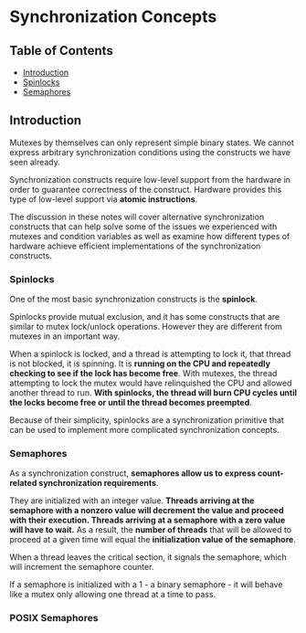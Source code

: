 # Synchronization Concepts

## Table of Contents

* [Introduction](#introduction)
* [Spinlocks](#spinlocks)
* [Semaphores](#semaphores)

## Introduction

Mutexes by themselves can only represent simple binary states. We cannot express arbitrary synchronization conditions using the constructs we have seen already.

Synchronization constructs require low-level support from the hardware in order to guarantee correctness of the construct. Hardware provides this type of low-level support via **atomic instructions**.

The discussion in these notes will cover alternative synchronization constructs that can help solve some of the issues we experienced with mutexes and condition variables as well as examine how different types of hardware achieve efficient implementations of the synchronization constructs.

### Spinlocks

One of the most basic synchronization constructs is the **spinlock**.

Spinlocks provide mutual exclusion, and it has some constructs that are similar to mutex lock/unlock operations. However they are different from mutexes in an important way.

When a spinlock is locked, and a thread is attempting to lock it, that thread is not blocked, it is spinning. It is **running on the CPU and repeatedly checking to see if the lock has become free**. With mutexes, the thread attempting to lock the mutex would have relinquished the CPU and allowed another thread to run. **With spinlocks, the thread will burn CPU cycles until the locks become free or until the thread becomes preempted**.

Because of their simplicity, spinlocks are a synchronization primitive that can be used to implement more complicated synchronization concepts.

### Semaphores

As a synchronization construct, **semaphores allow us to express count-related synchronization requirements**.

They are initialized with an integer value. **Threads arriving at the semaphore with a nonzero value will decrement the value and proceed with their execution. Threads arriving at a semaphore with a zero value will have to wait.** As a result, the **number of threads** that will be allowed to proceed at a given time will equal the **initialization value of the semaphore**.

When a thread leaves the critical section, it signals the semaphore, which will increment the semaphore counter.

If a semaphore is initialized with a 1 - a binary semaphore - it will behave like a mutex only allowing one thread at a time to pass.

### POSIX Semaphores
